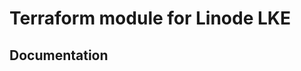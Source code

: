 # Terraform module for Linode LKE

## Documentation

<!-- BEGINNING OF PRE-COMMIT-TERRAFORM DOCS HOOK -->

<!-- END OF PRE-COMMIT-TERRAFORM DOCS HOOK -->
